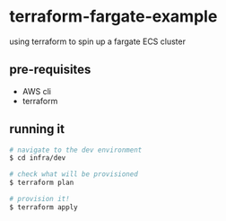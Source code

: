 # terraform-fargate-example
using terraform to spin up a fargate ECS cluster

## pre-requisites
- AWS cli
- terraform

## running it

```bash
# navigate to the dev environment
$ cd infra/dev

# check what will be provisioned
$ terraform plan

# provision it!
$ terraform apply
```